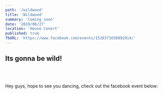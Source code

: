 ```yaml
---
path: '/wildwood'
title: 'Wildwood'
summary: 'Coming soon'
date: '2019/06/27'
location: 'House Conert'
published: true
fbURL: 'https://www.facebook.com/events/1520371658092914/'
---
```


## Its gonna be wild!

<br/><br/>

Hey guys, hope to see you dancing, check out the facebook event below: 